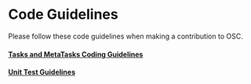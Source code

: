 # Code Guidelines

Please follow these code guidelines when making a contribution to OSC. 


#### [Tasks and MetaTasks Coding Guidelines](tasks-metatasks-guidelines.md)  
#### [Unit Test Guidelines](unit_test_guidelines.md)  
